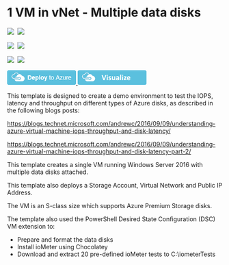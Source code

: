 # 1 VM in vNet - Multiple data disks

<IMG SRC="https://azbotstorage.blob.core.windows.net/badges/storage-iops-latency-throughput-demo/PublicLastTestDate.svg" />&nbsp;
<IMG SRC="https://azbotstorage.blob.core.windows.net/badges/storage-iops-latency-throughput-demo/PublicDeployment.svg" />&nbsp;

<IMG SRC="https://azbotstorage.blob.core.windows.net/badges/storage-iops-latency-throughput-demo/FairfaxLastTestDate.svg" />&nbsp;
<IMG SRC="https://azbotstorage.blob.core.windows.net/badges/storage-iops-latency-throughput-demo/FairfaxDeployment.svg" />&nbsp;

<IMG SRC="https://azbotstorage.blob.core.windows.net/badges/storage-iops-latency-throughput-demo/BestPracticeResult.svg" />&nbsp;
<IMG SRC="https://azbotstorage.blob.core.windows.net/badges/storage-iops-latency-throughput-demo/CredScanResult.svg" />&nbsp;

<a href="https://portal.azure.com/#create/Microsoft.Template/uri/https%3A%2F%2Fraw.githubusercontent.com%2FAzure%2Fazure-quickstart-templates%2Fmaster%2Fstorage-iops-latency-throughput-demo%2Fazuredeploy.json" target="_blank">
    <img src="https://raw.githubusercontent.com/Azure/azure-quickstart-templates/master/1-CONTRIBUTION-GUIDE/images/deploytoazure.png"/>
</a>
<a href="https://portal.azure.com/#create/Microsoft.Template/uri/https%3A%2F%2Fraw.githubusercontent.com%2FAzure%2Fazure-quickstart-templates%2Fmaster%2Fstorage-iops-latency-throughput-demo%2Fazuredeploy.json" target="_blank">
    <img src="https://raw.githubusercontent.com/Azure/azure-quickstart-templates/master/1-CONTRIBUTION-GUIDE/images/visualizebutton.png"/>
</a>

This template is designed to create a demo environment to test the IOPS, latency and throughput on different types of Azure disks, as described in the following blogs posts:

<a href="https://blogs.technet.microsoft.com/andrewc/2016/09/09/understanding-azure-virtual-machine-iops-throughput-and-disk-latency/" target="_blank">https://blogs.technet.microsoft.com/andrewc/2016/09/09/understanding-azure-virtual-machine-iops-throughput-and-disk-latency/</a>

<a href="https://blogs.technet.microsoft.com/andrewc/2016/09/09/understanding-azure-virtual-machine-iops-throughput-and-disk-latency-part-2/" target="_blank">https://blogs.technet.microsoft.com/andrewc/2016/09/09/understanding-azure-virtual-machine-iops-throughput-and-disk-latency-part-2/</a>

This template creates a single VM running Windows Server 2016 with multiple data disks attached.

This template also deploys a Storage Account, Virtual Network and Public IP Address.

The VM is an S-class size which supports Azure Premium Storage disks.

The template also used the PowerShell Desired State Configuration (DSC) VM extension to: 
* Prepare and format the data disks
* Install ioMeter using Chocolatey
* Download and extract 20 pre-defined ioMeter tests to C:\iometerTests
